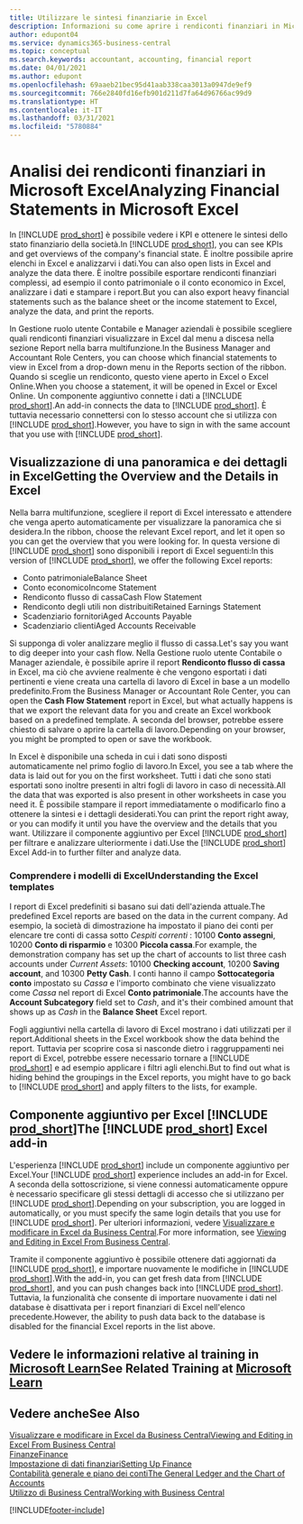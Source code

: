 ```yaml
---
title: Utilizzare le sintesi finanziarie in Excel
description: Informazioni su come aprire i rendiconti finanziari in Microsoft Excel da Business Central per una migliore analisi.
author: edupont04
ms.service: dynamics365-business-central
ms.topic: conceptual
ms.search.keywords: accountant, accounting, financial report
ms.date: 04/01/2021
ms.author: edupont
ms.openlocfilehash: 69aaeb21bec95d41aab338caa3013a0947de9ef9
ms.sourcegitcommit: 766e2840fd16efb901d211d7fa64d96766ac99d9
ms.translationtype: HT
ms.contentlocale: it-IT
ms.lasthandoff: 03/31/2021
ms.locfileid: "5780884"
---
```

# <a name="analyzing-financial-statements-in-microsoft-excel"></a><span data-ttu-id="8c364-103">Analisi dei rendiconti finanziari in Microsoft Excel</span><span class="sxs-lookup"><span data-stu-id="8c364-103">Analyzing Financial Statements in Microsoft Excel</span></span>

<span data-ttu-id="8c364-104">In [!INCLUDE [prod_short](includes/prod_short.md)] è possibile vedere i KPI e ottenere le sintesi dello stato finanziario della società.</span><span class="sxs-lookup"><span data-stu-id="8c364-104">In [!INCLUDE [prod_short](includes/prod_short.md)], you can see KPIs and get overviews of the company's financial state.</span></span> <span data-ttu-id="8c364-105">È inoltre possibile aprire elenchi in Excel e analizzarvi i dati.</span><span class="sxs-lookup"><span data-stu-id="8c364-105">You can also open lists in Excel and analyze the data there.</span></span> <span data-ttu-id="8c364-106">È inoltre possibile esportare rendiconti finanziari complessi, ad esempio il conto patrimoniale o il conto economico in Excel, analizzare i dati e stampare i report.</span><span class="sxs-lookup"><span data-stu-id="8c364-106">But you can also export heavy financial statements such as the balance sheet or the income statement to Excel, analyze the data, and print the reports.</span></span>  

<span data-ttu-id="8c364-107">In Gestione ruolo utente Contabile e Manager aziendali è possibile scegliere quali rendiconti finanziari visualizzare in Excel dal menu a discesa nella sezione Report nella barra multifunzione.</span><span class="sxs-lookup"><span data-stu-id="8c364-107">In the Business Manager and Accountant Role Centers, you can choose which financial statements to view in Excel from a drop-down menu in the Reports section of the ribbon.</span></span> <span data-ttu-id="8c364-108">Quando si sceglie un rendiconto, questo viene aperto in Excel o Excel Online.</span><span class="sxs-lookup"><span data-stu-id="8c364-108">When you choose a statement, it will be opened in Excel or Excel Online.</span></span> <span data-ttu-id="8c364-109">Un componente aggiuntivo connette i dati a [!INCLUDE [prod_short](includes/prod_short.md)].</span><span class="sxs-lookup"><span data-stu-id="8c364-109">An add-in connects the data to [!INCLUDE [prod_short](includes/prod_short.md)].</span></span> <span data-ttu-id="8c364-110">È tuttavia necessario connettersi con lo stesso account che si utilizza con [!INCLUDE [prod_short](includes/prod_short.md)].</span><span class="sxs-lookup"><span data-stu-id="8c364-110">However, you have to sign in with the same account that you use with [!INCLUDE [prod_short](includes/prod_short.md)].</span></span>  

## <a name="getting-the-overview-and-the-details-in-excel"></a><span data-ttu-id="8c364-111">Visualizzazione di una panoramica e dei dettagli in Excel</span><span class="sxs-lookup"><span data-stu-id="8c364-111">Getting the Overview and the Details in Excel</span></span>

<span data-ttu-id="8c364-112">Nella barra multifunzione, scegliere il report di Excel interessato e attendere che venga aperto automaticamente per visualizzare la panoramica che si desidera.</span><span class="sxs-lookup"><span data-stu-id="8c364-112">In the ribbon, choose the relevant Excel report, and let it open so you can get the overview that you were looking for.</span></span> <span data-ttu-id="8c364-113">In questa versione di [!INCLUDE [prod_short](includes/prod_short.md)] sono disponibili i report di Excel seguenti:</span><span class="sxs-lookup"><span data-stu-id="8c364-113">In this version of [!INCLUDE [prod_short](includes/prod_short.md)], we offer the following Excel reports:</span></span>

- <span data-ttu-id="8c364-114">Conto patrimoniale</span><span class="sxs-lookup"><span data-stu-id="8c364-114">Balance Sheet</span></span>  
- <span data-ttu-id="8c364-115">Conto economico</span><span class="sxs-lookup"><span data-stu-id="8c364-115">Income Statement</span></span>  
- <span data-ttu-id="8c364-116">Rendiconto flusso di cassa</span><span class="sxs-lookup"><span data-stu-id="8c364-116">Cash Flow Statement</span></span>  
- <span data-ttu-id="8c364-117">Rendiconto degli utili non distribuiti</span><span class="sxs-lookup"><span data-stu-id="8c364-117">Retained Earnings Statement</span></span>  
- <span data-ttu-id="8c364-118">Scadenziario fornitori</span><span class="sxs-lookup"><span data-stu-id="8c364-118">Aged Accounts Payable</span></span>  
- <span data-ttu-id="8c364-119">Scadenziario clienti</span><span class="sxs-lookup"><span data-stu-id="8c364-119">Aged Accounts Receivable</span></span>  

<span data-ttu-id="8c364-120">Si supponga di voler analizzare meglio il flusso di cassa.</span><span class="sxs-lookup"><span data-stu-id="8c364-120">Let's say you want to dig deeper into your cash flow.</span></span> <span data-ttu-id="8c364-121">Nella Gestione ruolo utente Contabile o Manager aziendale, è possibile aprire il report **Rendiconto flusso di cassa** in Excel, ma ciò che avviene realmente è che vengono esportati i dati pertinenti e viene creata una cartella di lavoro di Excel in base a un modello predefinito.</span><span class="sxs-lookup"><span data-stu-id="8c364-121">From the Business Manager or Accountant Role Center, you can open the **Cash Flow Statement** report in Excel, but what actually happens is that we export the relevant data for you and create an Excel workbook based on a predefined template.</span></span> <span data-ttu-id="8c364-122">A seconda del browser, potrebbe essere chiesto di salvare o aprire la cartella di lavoro.</span><span class="sxs-lookup"><span data-stu-id="8c364-122">Depending on your browser, you might be prompted to open or save the workbook.</span></span>  

<span data-ttu-id="8c364-123">In Excel è disponibile una scheda in cui i dati sono disposti automaticamente nel primo foglio di lavoro.</span><span class="sxs-lookup"><span data-stu-id="8c364-123">In Excel, you see a tab where the data is laid out for you on the first worksheet.</span></span> <span data-ttu-id="8c364-124">Tutti i dati che sono stati esportati sono inoltre presenti in altri fogli di lavoro in caso di necessità.</span><span class="sxs-lookup"><span data-stu-id="8c364-124">All the data that was exported is also present in other worksheets in case you need it.</span></span> <span data-ttu-id="8c364-125">È possibile stampare il report immediatamente o modificarlo fino a ottenere la sintesi e i dettagli desiderati.</span><span class="sxs-lookup"><span data-stu-id="8c364-125">You can print the report right away, or you can modify it until you have the overview and the details that you want.</span></span> <span data-ttu-id="8c364-126">Utilizzare il componente aggiuntivo per Excel [!INCLUDE [prod_short](includes/prod_short.md)] per filtrare e analizzare ulteriormente i dati.</span><span class="sxs-lookup"><span data-stu-id="8c364-126">Use the [!INCLUDE [prod_short](includes/prod_short.md)] Excel Add-in to further filter and analyze data.</span></span>  

### <a name="understanding-the-excel-templates"></a><span data-ttu-id="8c364-127">Comprendere i modelli di Excel</span><span class="sxs-lookup"><span data-stu-id="8c364-127">Understanding the Excel templates</span></span>

<span data-ttu-id="8c364-128">I report di Excel predefiniti si basano sui dati dell'azienda attuale.</span><span class="sxs-lookup"><span data-stu-id="8c364-128">The predefined Excel reports are based on the data in the current company.</span></span> <span data-ttu-id="8c364-129">Ad esempio, la società di dimostrazione ha impostato il piano dei conti per elencare tre conti di cassa sotto *Cespiti correnti* : 10100 **Conto assegni**, 10200 **Conto di risparmio** e 10300 **Piccola cassa**.</span><span class="sxs-lookup"><span data-stu-id="8c364-129">For example, the demonstration company has set up the chart of accounts to list three cash accounts under *Current Assets*: 10100 **Checking account**, 10200 **Saving account**, and 10300 **Petty Cash**.</span></span> <span data-ttu-id="8c364-130">I conti hanno il campo **Sottocategoria conto** impostato su *Cassa* e l'importo combinato che viene visualizzato come *Cassa* nel report di Excel **Conto patrimoniale**.</span><span class="sxs-lookup"><span data-stu-id="8c364-130">The accounts have the **Account Subcategory** field set to *Cash*, and it's their combined amount that shows up as *Cash* in the **Balance Sheet** Excel report.</span></span>  

<span data-ttu-id="8c364-131">Fogli aggiuntivi nella cartella di lavoro di Excel mostrano i dati utilizzati per il report.</span><span class="sxs-lookup"><span data-stu-id="8c364-131">Additional sheets in the Excel workbook show the data behind the report.</span></span> <span data-ttu-id="8c364-132">Tuttavia per scoprire cosa si nasconde dietro i raggruppamenti nei report di Excel, potrebbe essere necessario tornare a [!INCLUDE [prod_short](includes/prod_short.md)] e ad esempio applicare i filtri agli elenchi.</span><span class="sxs-lookup"><span data-stu-id="8c364-132">But to find out what is hiding behind the groupings in the Excel reports, you might have to go back to [!INCLUDE [prod_short](includes/prod_short.md)] and apply filters to the lists, for example.</span></span>  

## <a name="the-prod_short-excel-add-in"></a><span data-ttu-id="8c364-133">Componente aggiuntivo per Excel [!INCLUDE [prod_short](includes/prod_short.md)]</span><span class="sxs-lookup"><span data-stu-id="8c364-133">The [!INCLUDE [prod_short](includes/prod_short.md)] Excel add-in</span></span>

<span data-ttu-id="8c364-134">L'esperienza [!INCLUDE [prod_short](includes/prod_short.md)] include un componente aggiuntivo per Excel.</span><span class="sxs-lookup"><span data-stu-id="8c364-134">Your [!INCLUDE [prod_short](includes/prod_short.md)] experience includes an add-in for Excel.</span></span> <span data-ttu-id="8c364-135">A seconda della sottoscrizione, si viene connessi automaticamente oppure è necessario specificare gli stessi dettagli di accesso che si utilizzano per [!INCLUDE [prod_short](includes/prod_short.md)].</span><span class="sxs-lookup"><span data-stu-id="8c364-135">Depending on your subscription, you are logged in automatically, or you must specify the same login details that you use for [!INCLUDE [prod_short](includes/prod_short.md)].</span></span> <span data-ttu-id="8c364-136">Per ulteriori informazioni, vedere [Visualizzare e modificare in Excel da Business Central](across-work-with-excel.md).</span><span class="sxs-lookup"><span data-stu-id="8c364-136">For more information, see [Viewing and Editing in Excel From Business Central](across-work-with-excel.md).</span></span>  

<span data-ttu-id="8c364-137">Tramite il componente aggiuntivo è possibile ottenere dati aggiornati da [!INCLUDE [prod_short](includes/prod_short.md)], e importare nuovamente le modifiche in [!INCLUDE [prod_short](includes/prod_short.md)].</span><span class="sxs-lookup"><span data-stu-id="8c364-137">With the add-in, you can get fresh data from [!INCLUDE [prod_short](includes/prod_short.md)], and you can push changes back into [!INCLUDE [prod_short](includes/prod_short.md)].</span></span> <span data-ttu-id="8c364-138">Tuttavia, la funzionalità che consente di importare nuovamente i dati nel database è disattivata per i report finanziari di Excel nell'elenco precedente.</span><span class="sxs-lookup"><span data-stu-id="8c364-138">However, the ability to push data back to the database is disabled for the financial Excel reports in the list above.</span></span>  

## <a name="see-related-training-at-microsoft-learn"></a><span data-ttu-id="8c364-139">Vedere le informazioni relative al training in [Microsoft Learn](/learn/modules/configure-powerbi-excel-dynamics-365-business-central/index)</span><span class="sxs-lookup"><span data-stu-id="8c364-139">See Related Training at [Microsoft Learn](/learn/modules/configure-powerbi-excel-dynamics-365-business-central/index)</span></span>

## <a name="see-also"></a><span data-ttu-id="8c364-140">Vedere anche</span><span class="sxs-lookup"><span data-stu-id="8c364-140">See Also</span></span>

[<span data-ttu-id="8c364-141">Visualizzare e modificare in Excel da Business Central</span><span class="sxs-lookup"><span data-stu-id="8c364-141">Viewing and Editing in Excel From Business Central</span></span>](across-work-with-excel.md)  
[<span data-ttu-id="8c364-142">Finanze</span><span class="sxs-lookup"><span data-stu-id="8c364-142">Finance</span></span>](finance.md)  
[<span data-ttu-id="8c364-143">Impostazione di dati finanziari</span><span class="sxs-lookup"><span data-stu-id="8c364-143">Setting Up Finance</span></span>](finance-setup-finance.md)  
[<span data-ttu-id="8c364-144">Contabilità generale e piano dei conti</span><span class="sxs-lookup"><span data-stu-id="8c364-144">The General Ledger and the Chart of Accounts</span></span>](finance-general-ledger.md)  
[<span data-ttu-id="8c364-145">Utilizzo di Business Central</span><span class="sxs-lookup"><span data-stu-id="8c364-145">Working with Business Central</span></span>](ui-work-product.md)  


[!INCLUDE[footer-include](includes/footer-banner.md)]